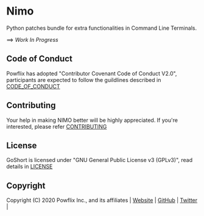 # Nimo
Python patches bundle for extra functionalities in Command Line Terminals.

==> *Work In Progress*

## Code of Conduct

Powflix has adopted "Contributor Covenant Code of Conduct V2.0", participants are expected to follow the guildlines described in [CODE_OF_CONDUCT](https://github.com/powflix/nimo/blob/master/CODE_OF_CONDUCT.md)

## Contributing

Your help in making NIMO better will be highly appreciated. If you're interested, please refer [CONTRIBUTING](https://github.com/powflix/nimo/blob/master/CONTRIBUTING.md)

## License

GoShort is licensed under "GNU General Public License v3 (GPLv3)", read details in [LICENSE](https://github.com/powflix/nimo/blob/master/LICENSE)

## Copyright

Copyright (C) 2020 Powflix Inc., and its affiliates | [Website](http://powflix.live) | [GitHub](https://github.com/powflix) | [Twitter](https://twitter.com/powflix) |

